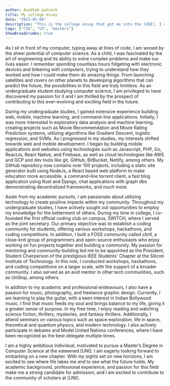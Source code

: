 ```yaml
---
author: Anubhab patnaik
title: My college essay 
date: "2023-05-08"
description: "This is the college essay that got me into the [UNI]. I am sharing this to help others write their essays. I hope this helps :)"
tags: ["CSE", "US", "masters"]
ShowBreadCrumbs: true 
---
```

As I sit in front of my computer, typing away at lines of code, I am wooed by the sheer potential of computer science. As a child, I was fascinated by the art of engineering and its ability to solve complex problems and make our lives easier. I remember spending countless hours fidgeting with electronic devices and tinkering with computers, trying to understand how they worked and how I could make them do amazing things. From launching satellites and rovers on other planets to developing algorithms that can predict the future, the possibilities in this field are truly limitless. As an undergraduate student studying computer science, I am privileged to have discovered my passion for it and I am thrilled by the prospect of contributing to this ever-evolving and exciting field in the future.

During my undergraduate studies, I gained extensive experience building web, mobile, machine learning, and command-line applications. Initially, I was more interested in exploratory data analysis and machine learning, creating projects such as Movie Recommendation and Movie Rating Prediction systems, utilizing algorithms like Gradient Descent, logistic regression, and SVMs. As I progressed in my studies, my interests shifted towards web and mobile development. I began by building mobile applications and websites using technologies such as Javascript, PHP, Go, ReactJs, React Native, and Firebase, as well as cloud technologies like AWS and GCP and dev tools like git, GitHub, BitBucket, Netlify, among others. My GitHub repository now contains over 100 projects, including a static site generator built using NodeJs, a React based web platform to make education more accessible, a command-line torrent client, a fast blog application using Rust and Django, chat applications with graph dbs demonstrating decentralized frameworks, and much more.

Aside from my academic pursuits, I am passionate about utilizing technology to create positive impacts within my community. Throughout my undergraduate studies, I have actively sought out opportunities to employ my knowledge for the betterment of others. During my time in college, I co-founded the first official coding club on campus, SWITCH, where I served as the joint secretary. Our primary objective was to establish a coding community for students, offering various workshops, hackathons, and coding competitions. In addition, I built a FOSS community called cbrtl, a close-knit group of programmers and open-source enthusiasts who enjoy working on fun projects together and building a community. My passion for mentoring and community-building led me to be appointed as the President, Student Chairperson of the prestigious IEEE Students' Chapter at the Silicon Institute of Technology. In this role, I conducted workshops, hackathons, and coding competitions on a larger scale, with the support of a broader community. I also served as an avid mentor in other tech communities, such as UnStop, among others.

In addition to my academic and professional endeavours, I also have a passion for music, photography, and freelance graphic design. Currently, I am learning to play the guitar, with a keen interest in Indian Bollywood music. I find that music feeds my soul and brings balance to my life, giving it a greater sense of purpose. In my free time, I enjoy reading and watching science fiction, thrillers, mysteries, and fantasy thrillers. Additionally, I attend seminars on various topics such as space exploration, life in space, theoretical and quantum physics, and modern technology. I also actively participate in debates and Model United Nations conferences, where I have been recognized as the best delegate multiple times.

I am a highly ambitious individual, motivated to pursue a Master’s Degree in Computer Science at the esteemed [UNI]. I am eagerly looking forward to embarking on a new chapter. With my sights set on new horizons, I am excited to see where life takes me and to see what the future holds. My academic background, professional experience, and passion for this field make me a strong candidate for admission, and I am excited to contribute to the community of scholars at [UNI].
